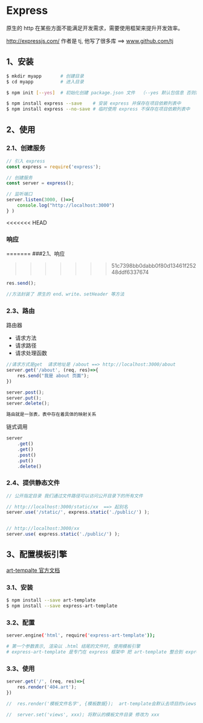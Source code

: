 # Express

原生的 http 在某些方面不能满足开发需求，需要使用框架来提升开发效率。

<http://expressjs.com/> 作者是 tj, 他写了很多库 ==> www.github.com/tj



## 1、安装

```bash
$ mkdir myapp		# 创建目录
$ cd myapp			# 进入目录

$ npm init [--yes]	# 初始化创建 package.json 文件  （--yes 默认包信息 否则需要填写）

$ npm install express --save	# 安装 express 并保存在项目依赖列表中
$ npm install express --no-save	# 临时使用 express 不保存在项目依赖列表中
```



## 2、使用

### 2.1、创建服务

```javascript
// 引入 express
const express = require('express');

// 创建服务
const server = express();

// 监听端口
server.listen(3000, ()=>{
    console.log("http://localhost:3000")
} )
```



<<<<<<< HEAD
### 响应
=======
###2.1、响应
>>>>>>> 51c7398bb0dabb0f80d13461f25248ddf6337674

```javascript
res.send();

//方法封装了 原生的 end、write、setHeader 等方法
```



### 2.3、路由

路由器

+ 请求方法
+ 请求路径
+ 请求处理函数



```javascript
//请求方式是get  请求地址是 /about ==> http://localhost:3000/about
server.get('/about', (req, res)=>{
    res.send("我是 about 页面");
})

server.post();
server.put();
server.delete();
```



```javascript
路由就是一张表，表中存在着具体的映射关系
```



链式调用

```javascript
server
	.get()
	.get()
	.post()
	.put()
	.delete()
```



### 2.4、提供静态文件

```javascript
// 公开指定目录 我们通过文件路径可以访问公开目录下的所有文件

// http://localhost:3000/static/xx  ==> 起别名
server.use('/static/', express.static('./public/') );


// http://localhost:3000/xx
server.use( express.static('./public/') );


```



## 3、配置模板引擎

[art-tempalte 官方文档](http://aui.github.io/art-template/zh-cn/)

### 3.1、安装

```bash
$ npm install --save art-template 
$ npm install --save express-art-template
```



### 3.2、配置

```bash
server.engine('html', require('express-art-template'));

# 第一个参数表示, 渲染以 .html 结尾的文件时, 使用模板引擎
# express-art-template 是专门在 express 框架中 把 art-template 整合到 express 中, 这是因为 express-art-template 依赖于 art-template
```

### 3.3、使用

```javascript
server.get('/', (req, res)=>{
    res.render('404.art');
})

//  res.render('模板文件名字', {模板数据});  art-template会默认去项目的views目录中查找

// 	server.set('views', xxx); 将默认的模板文件目录 修改为 xxx
```

